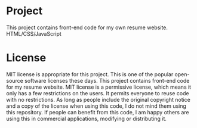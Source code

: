 # Project

This project contains front-end code for my own resume website. 
HTML/CSS/JavaScript

# License

MIT license is appropriate for this project. This is one of the popular open-source software licenses these days. This project contains front-end code for my resume website. MIT license is a permissive license, which means it only has a few restrictions on the users. It permits everyone to reuse code with no restrictions. As long as people include the original copyright notice and a copy of the license when using this code, I do not mind them using this repository. If people can benefit from this code, I am happy others are using this in commercial applications, modifying or distributing it. 
